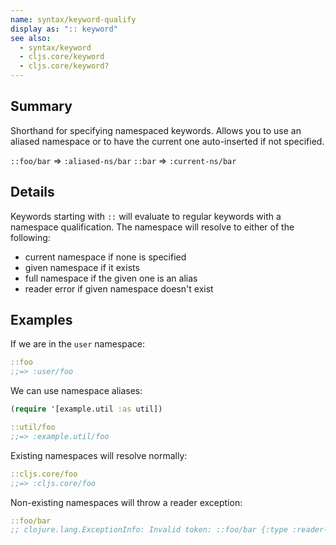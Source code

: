 ```yaml
---
name: syntax/keyword-qualify
display as: ":: keyword"
see also:
  - syntax/keyword
  - cljs.core/keyword
  - cljs.core/keyword?
---
```


## Summary

Shorthand for specifying namespaced keywords.  Allows you to use an aliased
namespace or to have the current one auto-inserted if not specified.

`::foo/bar` => `:aliased-ns/bar`
`::bar` => `:current-ns/bar`

## Details

Keywords starting with `::` will evaluate to regular keywords with a namespace qualification.
The namespace will resolve to either of the following:

- current namespace if none is specified
- given namespace if it exists
- full namespace if the given one is an alias
- reader error if given namespace doesn't exist

## Examples

If we are in the `user` namespace:

```clj
::foo
;;=> :user/foo
```

We can use namespace aliases:

```clj
(require '[example.util :as util])

::util/foo
;;=> :example.util/foo
```

Existing namespaces will resolve normally:

```clj
::cljs.core/foo
;;=> :cljs.core/foo
```

Non-existing namespaces will throw a reader exception:

```clj
::foo/bar
;; clojure.lang.ExceptionInfo: Invalid token: ::foo/bar {:type :reader-exception, ...
```
